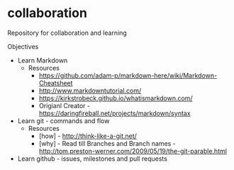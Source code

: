 # collaboration
Repository for collaboration and learning

Objectives
- Learn Markdown
  - Resources
    - https://github.com/adam-p/markdown-here/wiki/Markdown-Cheatsheet
    - http://www.markdowntutorial.com/
    - https://kirkstrobeck.github.io/whatismarkdown.com/
    - Origianl Creator - https://daringfireball.net/projects/markdown/syntax
- Learn git - commands and flow
  - Resources
    - [how] - http://think-like-a-git.net/
    - [why] - Read till Branches and Branch names - http://tom.preston-werner.com/2009/05/19/the-git-parable.html
- Learn github - issues, milestones and pull requests
